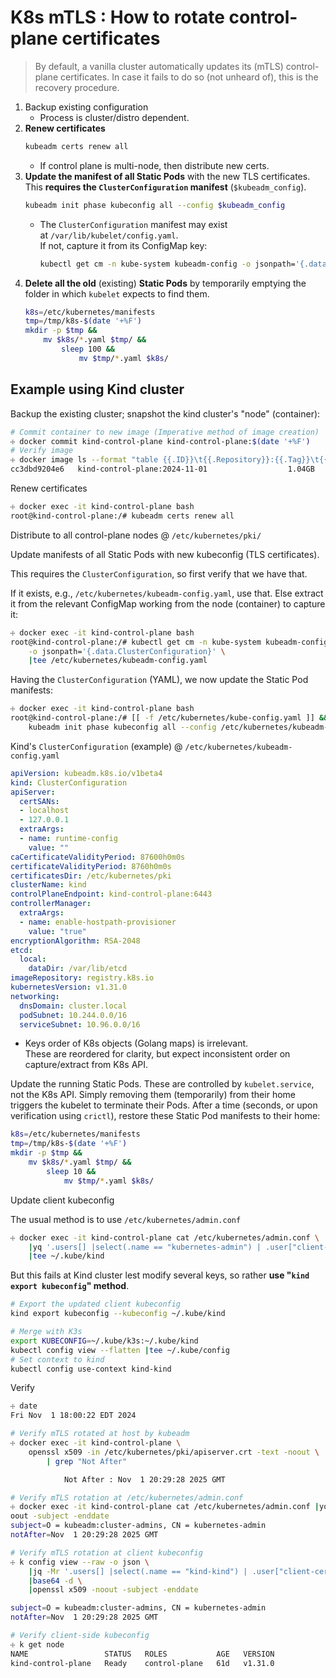 # K8s mTLS : How to rotate control-plane certificates 

>By default, a vanilla cluster automatically updates its (mTLS) control-plane certificates. 
In case it fails to do so (not unheard of), this is the recovery procedure.

1. Backup existing configuration
    - Process is cluster/distro dependent.
1. __Renew certificates__
    ```bash
    kubeadm certs renew all
    ```
    - If control plane is multi-node, then distribute new certs.
1. __Update the manifest of all Static Pods__ with the new TLS certificates. 
   This __requires the `ClusterConfiguration` manifest__ (`$kubeadm_config`).
    ```bash
    kubeadm init phase kubeconfig all --config $kubeadm_config
    ```
    - The `ClusterConfiguration` manifest may exist   
      at `/var/lib/kubelet/config.yaml`.   
      If not, capture it from its ConfigMap key: 
        ```bash
        kubectl get cm -n kube-system kubeadm-config -o jsonpath='{.data.ClusterConfiguration}'
        ```
1. __Delete all the old__ (existing) __Static Pods__ by temporarily 
  emptying the folder in which `kubelet` expects to find them.
    ```bash
    k8s=/etc/kubernetes/manifests
    tmp=/tmp/k8s-$(date '+%F')
    mkdir -p $tmp &&
        mv $k8s/*.yaml $tmp/ &&
            sleep 100 &&
                mv $tmp/*.yaml $k8s/
    ```


## Example using Kind cluster

Backup the existing cluster; snapshot the kind cluster's "node" (container):

```bash
# Commit container to new image (Imperative method of image creation)
☩ docker commit kind-control-plane kind-control-plane:$(date '+%F')
# Verify image 
☩ docker image ls --format "table {{.ID}}\t{{.Repository}}:{{.Tag}}\t{{.Size}}" |grep kind-control
cc3dbd9204e6   kind-control-plane:2024-11-01                  1.04GB
```

Renew certificates

```bash
☩ docker exec -it kind-control-plane bash
root@kind-control-plane:/# kubeadm certs renew all
```

Distribute to all control-plane nodes @ `/etc/kubernetes/pki/`

Update manifests of all Static Pods with new kubeconfig (TLS certificates).

This requires the `ClusterConfiguration`, so first verify that we have that.

If it exists, e.g., `/etc/kubernetes/kubeadm-config.yaml`, use that.
Else extract it from the relevant ConfigMap
working from the node (container) to capture it:

```bash
☩ docker exec -it kind-control-plane bash
root@kind-control-plane:/# kubectl get cm -n kube-system kubeadm-config \
    -o jsonpath='{.data.ClusterConfiguration}' \
    |tee /etc/kubernetes/kubeadm-config.yaml
```

Having the `ClusterConfiguration` (YAML), 
we now update the Static Pod manifests:

```bash
☩ docker exec -it kind-control-plane bash
root@kind-control-plane:/# [[ -f /etc/kubernetes/kube-config.yaml ]] &&
    kubeadm init phase kubeconfig all --config /etc/kubernetes/kubeadm-config.yaml
```

Kind's `ClusterConfiguration` (example)
@ `/etc/kubernetes/kubeadm-config.yaml`

```yaml
apiVersion: kubeadm.k8s.io/v1beta4
kind: ClusterConfiguration
apiServer:
  certSANs:
  - localhost
  - 127.0.0.1
  extraArgs:
  - name: runtime-config
    value: ""
caCertificateValidityPeriod: 87600h0m0s
certificateValidityPeriod: 8760h0m0s
certificatesDir: /etc/kubernetes/pki
clusterName: kind
controlPlaneEndpoint: kind-control-plane:6443
controllerManager:
  extraArgs:
  - name: enable-hostpath-provisioner
    value: "true"
encryptionAlgorithm: RSA-2048
etcd:
  local:
    dataDir: /var/lib/etcd
imageRepository: registry.k8s.io
kubernetesVersion: v1.31.0
networking:
  dnsDomain: cluster.local
  podSubnet: 10.244.0.0/16
  serviceSubnet: 10.96.0.0/16

```
- Keys order of K8s objects (Golang maps) is irrelevant.  
  These are reordered for clarity, 
  but expect inconsistent order on capture/extract from K8s API.

Update the running Static Pods. These are controlled by `kubelet.service`, not the K8s API. 
Simply removing them (temporarily) from their home triggers the kubelet to terminate their Pods. 
After a time (seconds, or upon verification using `crictl`), 
restore these Static Pod manifests to their home:

```bash
k8s=/etc/kubernetes/manifests
tmp=/tmp/k8s-$(date '+%F')
mkdir -p $tmp &&
    mv $k8s/*.yaml $tmp/ &&
        sleep 10 &&
            mv $tmp/*.yaml $k8s/
```

Update client kubeconfig 

The usual method is to use `/etc/kubernetes/admin.conf`

```bash
☩ docker exec -it kind-control-plane cat /etc/kubernetes/admin.conf \
    |yq '.users[] |select(.name == "kubernetes-admin") | .user["client-certificate-data"]' \
    |tee ~/.kube/kind
```

But this fails at Kind cluster lest modify several keys, 
so rather __use "`kind export kubeconfig`" method__. 

```bash
# Export the updated client kubeconfig
kind export kubeconfig --kubeconfig ~/.kube/kind

# Merge with K3s
export KUBECONFIG=~/.kube/k3s:~/.kube/kind
kubectl config view --flatten |tee ~/.kube/config
# Set context to kind
kubectl config use-context kind-kind

```

Verify 

```bash
☩ date
Fri Nov  1 18:00:22 EDT 2024

# Verify mTLS rotated at host by kubeadm
☩ docker exec -it kind-control-plane \
    openssl x509 -in /etc/kubernetes/pki/apiserver.crt -text -noout \
        | grep "Not After"

            Not After : Nov  1 20:29:28 2025 GMT

# Verify mTLS rotation at /etc/kubernetes/admin.conf
☩ docker exec -it kind-control-plane cat /etc/kubernetes/admin.conf |yq '.users[] |select(.name == "kubernetes-admin") | .user["client-certificate-data"]' |base64 -d |openssl x509 -n
oout -subject -enddate
subject=O = kubeadm:cluster-admins, CN = kubernetes-admin
notAfter=Nov  1 20:29:28 2025 GMT

# Verify mTLS rotation at client kubeconfig
☩ k config view --raw -o json \
    |jq -Mr '.users[] |select(.name == "kind-kind") | .user["client-certificate-data"]' \
    |base64 -d \
    |openssl x509 -noout -subject -enddate

subject=O = kubeadm:cluster-admins, CN = kubernetes-admin
notAfter=Nov  1 20:29:28 2025 GMT

# Verify client-side kubeconfig
☩ k get node
NAME                 STATUS   ROLES           AGE   VERSION
kind-control-plane   Ready    control-plane   61d   v1.31.0
```

### &nbsp;
